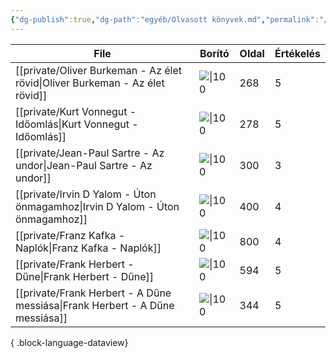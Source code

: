 ```yaml
---
{"dg-publish":true,"dg-path":"egyéb/Olvasott könyvek.md","permalink":"/egyeb/olvasott-koenyvek/"}
---
```


| File                                                                            | Borító                                                                  | Oldal | Értékelés |
| ------------------------------------------------------------------------------- | ----------------------------------------------------------------------- | ----- | --------- |
| [[private/Oliver Burkeman - Az élet rövid\|Oliver Burkeman - Az élet rövid]] | ![\|100](https://s01.static.libri.hu/cover/f1/4/8455928_4.jpg)          | 268   | 5         |
| [[private/Kurt Vonnegut - Időomlás\|Kurt Vonnegut - Időomlás]]               | ![\|100](https://s01.static.libri.hu/cover/5d/e/7950635_4.jpg)          | 278   | 5         |
| [[private/Jean-Paul Sartre - Az undor\|Jean-Paul Sartre - Az undor]]         | ![\|100](https://moly.hu/system/covers/big/covers_79522.jpg?1395368974) | 300   | 3         |
| [[private/Irvin D Yalom - Úton önmagamhoz\|Irvin D Yalom - Úton önmagamhoz]] | ![\|100](https://lira.erbacdn.net/upload/M_28/rek1/554/2990554.jpg)     | 400   | 4         |
| [[private/Franz Kafka - Naplók\|Franz Kafka - Naplók]]                       | ![\|100](https://europakiado.hu/content/2018/6/Product/300/107193F.gif) | 800   | 4         |
| [[private/Frank Herbert - Dűne\|Frank Herbert - Dűne]]                       | ![\|100](https://s01.static.libri.hu/cover/b5/c/5828424_4.jpg)          | 594   | 5         |
| [[private/Frank Herbert - A Dűne messiása\|Frank Herbert - A Dűne messiása]] | ![\|100](https://moly.hu/system/covers/big/covers_592985.jpg)           | 344   | 5         |

{ .block-language-dataview}
